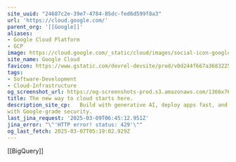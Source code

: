 ```yaml
---
site_uuid: "24687c2e-39e7-4784-85dc-fed6d599f8a3"
url: 'https://cloud.google.com/'
parent_org: '[[Google]]'
aliases:
- Google Cloud Platform
- GCP
image: https://cloud.google.com/_static/cloud/images/social-icon-google-cloud-1200-630.png
site_name: Google Cloud
favicon: https://www.gstatic.com/devrel-devsite/prod/v0d244f667a3683225cca86d0ecf9b9b81b1e734e55a030bdcd3f3094b835c987/cloud/images/favicons/onecloud/favicon.ico
tags:
- Software-Development
- Cloud-Infrastructure
og_screenshot_url: https://og-screenshots-prod.s3.amazonaws.com/1366x768/80/false/cd8183ccec2672cfff185ec3191cff01ba1a53a7c1b898db2f5d14df2204e4cb.jpeg
title: The new way to cloud starts here.
description_site_cp:   Build with generative AI, deploy apps fast, and analyze data in seconds—all
with Google-grade security.
last_jina_request: '2025-03-09T06:45:12.951Z'
jina_error: "\"'HTTP error! status: 429'\""
og_last_fetch: 2025-03-07T05:19:02.929Z
---
```

[[BigQuery]]
